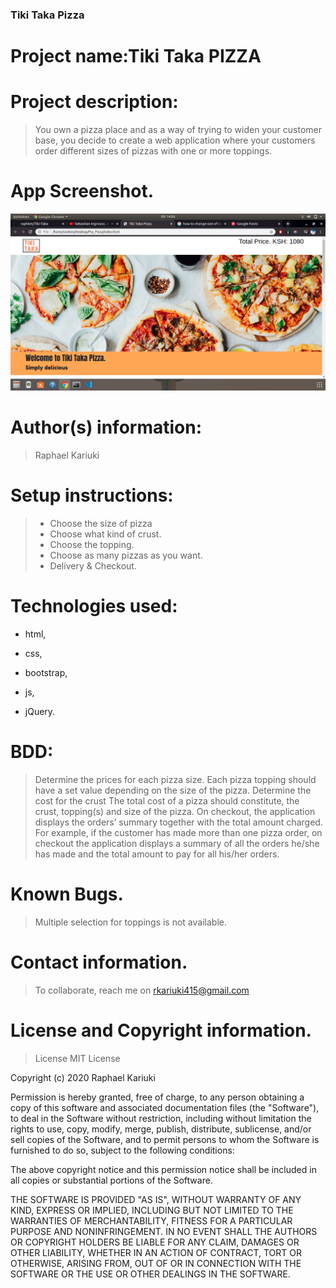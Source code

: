 ### Tiki Taka Pizza

# Project name:Tiki Taka PIZZA

# Project description:
> You own a pizza place and as a way of trying to widen your customer base, you decide to create a web application where your customers order different sizes of pizzas with one or more toppings. 

# App Screenshot.
<img src="images/Screenshot.png">

# Author(s) information: 
> Raphael Kariuki

# Setup instructions:
>* Choose the size of pizza
>* Choose what kind of crust.
>* Choose the topping.
>* Choose as many pizzas as you want.
>* Delivery & Checkout.

# Technologies used: 
* html, 
* css,

* bootstrap,
* js,
* jQuery.

# BDD:
> Determine the prices for each pizza size.
  Each pizza topping should have a set value depending on the size of the pizza.
  Determine the cost for the crust
  The total cost of a pizza should constitute, the crust, topping(s) and size of the pizza.
  On checkout, the application displays the orders’ summary together with the total amount charged. For example, if the customer has made more than one pizza order, on checkout the application displays a summary of all the orders he/she has made and the total amount to pay for all his/her orders.
 
# Known Bugs.
> Multiple selection for toppings is not available.

# Contact information.
> To collaborate, reach me on rkariuki415@gmail.com

# License and Copyright information.
> License
MIT License

Copyright (c) 2020 Raphael Kariuki

Permission is hereby granted, free of charge, to any person obtaining a copy of this software and associated documentation files (the "Software"), to deal in the Software without restriction, including without limitation the rights to use, copy, modify, merge, publish, distribute, sublicense, and/or sell copies of the Software, and to permit persons to whom the Software is furnished to do so, subject to the following conditions:

The above copyright notice and this permission notice shall be included in all copies or substantial portions of the Software.

THE SOFTWARE IS PROVIDED "AS IS", WITHOUT WARRANTY OF ANY KIND, EXPRESS OR IMPLIED, INCLUDING BUT NOT LIMITED TO THE WARRANTIES OF MERCHANTABILITY, FITNESS FOR A PARTICULAR PURPOSE AND NONINFRINGEMENT. IN NO EVENT SHALL THE AUTHORS OR COPYRIGHT HOLDERS BE LIABLE FOR ANY CLAIM, DAMAGES OR OTHER LIABILITY, WHETHER IN AN ACTION OF CONTRACT, TORT OR OTHERWISE, ARISING FROM, OUT OF OR IN CONNECTION WITH THE SOFTWARE OR THE USE OR OTHER DEALINGS IN THE SOFTWARE.
